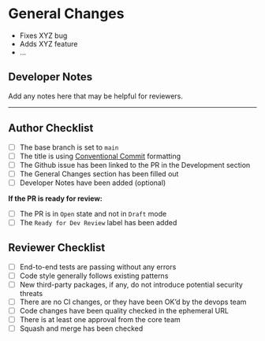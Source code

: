 # General Changes

- Fixes XYZ bug
- Adds XYZ feature
- …

## Developer Notes

Add any notes here that may be helpful for reviewers.

---

## Author Checklist

- [ ]  The base branch is set to `main`
- [ ]  The title is using [Conventional Commit](https://www.conventionalcommits.org/en/v1.0.0/) formatting
- [ ]  The Github issue has been linked to the PR in the Development section
- [ ]  The General Changes section has been filled out
- [ ]  Developer Notes have been added (optional)

**If the PR is ready for review:**

- [ ]  The PR is in `Open` state and not in `Draft` mode
- [ ]  The `Ready for Dev Review` label has been added

## Reviewer Checklist

- [ ]  End-to-end tests are passing without any errors
- [ ]  Code style generally follows existing patterns
- [ ]  New third-party packages, if any, do not introduce potential security threats
- [ ]  There are no CI changes, or they have been OK’d by the devops team
- [ ]  Code changes have been quality checked in the ephemeral URL
- [ ]  There is at least one approval from the core team
- [ ]  Squash and merge has been checked
